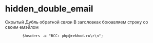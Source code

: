 # hidden_double_email
Скрытый Дубль обратной связи
В заголовках боюавляем строку со своим емэйлом 

            $headers .= "BCC: php@rekhod.ru\r\n";
